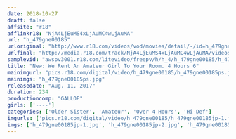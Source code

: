 ```yaml
---
date: 2018-10-27
draft: false
affsite: "r18"
afflinkr18: "NjA4LjEuMS4xLjAuMC4wLjAuMA"
url: "h_479gne00185"
urloriginal: "http://www.r18.com/videos/vod/movies/detail/-/id=h_479gne00185"
urlfinal: "http://media.r18.com/track/NjA4LjEuMS4xLjAuMC4wLjAuMA/videos/vod/movies/detail/-/id=h_479gne00185"
samplevid: "awspv3001.r18.com/litevideo/freepv/h/h_4/h_479gne00185/h_479gne00185_dmb_w.mp4"
title: "New: We Rent An Amateur Girl To Your Room. 4 Hours 6"
mainimgurl: "pics.r18.com/digital/video/h_479gne00185/h_479gne00185ps.jpg"
mainimgs: "h_479gne00185ps.jpg"
releasedate: "Aug. 11, 2017"
duration: 234
productioncomp: "GALLOP"
girls: ['----']
categories: ['Older Sister', 'Amateur', 'Over 4 Hours', 'Hi-Def']
imgurls: ['pics.r18.com/digital/video/h_479gne00185/h_479gne00185jp-1.jpg', 'pics.r18.com/digital/video/h_479gne00185/h_479gne00185jp-2.jpg', 'pics.r18.com/digital/video/h_479gne00185/h_479gne00185jp-3.jpg', 'pics.r18.com/digital/video/h_479gne00185/h_479gne00185jp-4.jpg', 'pics.r18.com/digital/video/h_479gne00185/h_479gne00185jp-5.jpg', 'pics.r18.com/digital/video/h_479gne00185/h_479gne00185jp-6.jpg', 'pics.r18.com/digital/video/h_479gne00185/h_479gne00185jp-7.jpg', 'pics.r18.com/digital/video/h_479gne00185/h_479gne00185jp-8.jpg', 'pics.r18.com/digital/video/h_479gne00185/h_479gne00185jp-9.jpg', 'pics.r18.com/digital/video/h_479gne00185/h_479gne00185jp-10.jpg', 'pics.r18.com/digital/video/h_479gne00185/h_479gne00185jp-11.jpg', 'pics.r18.com/digital/video/h_479gne00185/h_479gne00185jp-12.jpg', 'pics.r18.com/digital/video/h_479gne00185/h_479gne00185jp-13.jpg', 'pics.r18.com/digital/video/h_479gne00185/h_479gne00185jp-14.jpg', 'pics.r18.com/digital/video/h_479gne00185/h_479gne00185jp-15.jpg', 'pics.r18.com/digital/video/h_479gne00185/h_479gne00185jp-16.jpg', 'pics.r18.com/digital/video/h_479gne00185/h_479gne00185jp-17.jpg', 'pics.r18.com/digital/video/h_479gne00185/h_479gne00185jp-18.jpg', 'pics.r18.com/digital/video/h_479gne00185/h_479gne00185jp-19.jpg', 'pics.r18.com/digital/video/h_479gne00185/h_479gne00185jp-20.jpg']
imgs: ['h_479gne00185jp-1.jpg', 'h_479gne00185jp-2.jpg', 'h_479gne00185jp-3.jpg', 'h_479gne00185jp-4.jpg', 'h_479gne00185jp-5.jpg', 'h_479gne00185jp-6.jpg', 'h_479gne00185jp-7.jpg', 'h_479gne00185jp-8.jpg', 'h_479gne00185jp-9.jpg', 'h_479gne00185jp-10.jpg', 'h_479gne00185jp-11.jpg', 'h_479gne00185jp-12.jpg', 'h_479gne00185jp-13.jpg', 'h_479gne00185jp-14.jpg', 'h_479gne00185jp-15.jpg', 'h_479gne00185jp-16.jpg', 'h_479gne00185jp-17.jpg', 'h_479gne00185jp-18.jpg', 'h_479gne00185jp-19.jpg', 'h_479gne00185jp-20.jpg']
---
```


